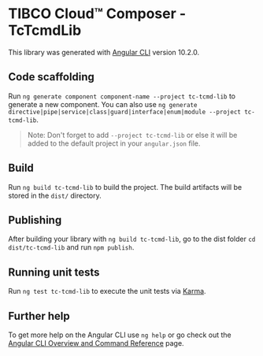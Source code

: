 # TIBCO Cloud™ Composer - TcTcmdLib

This library was generated with [Angular CLI](https://github.com/angular/angular-cli) version 10.2.0.

## Code scaffolding

Run `ng generate component component-name --project tc-tcmd-lib` to generate a new component. You can also use `ng generate directive|pipe|service|class|guard|interface|enum|module --project tc-tcmd-lib`.
> Note: Don't forget to add `--project tc-tcmd-lib` or else it will be added to the default project in your `angular.json` file. 

## Build

Run `ng build tc-tcmd-lib` to build the project. The build artifacts will be stored in the `dist/` directory.

## Publishing

After building your library with `ng build tc-tcmd-lib`, go to the dist folder `cd dist/tc-tcmd-lib` and run `npm publish`.

## Running unit tests

Run `ng test tc-tcmd-lib` to execute the unit tests via [Karma](https://karma-runner.github.io).

## Further help

To get more help on the Angular CLI use `ng help` or go check out the [Angular CLI Overview and Command Reference](https://angular.io/cli) page.
